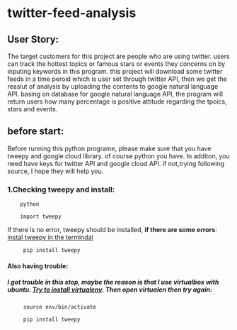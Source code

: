 # twitter-feed-analysis
## User Story:
   The target customers for this project are people who are using twitter. users can track the hottest topics or famous stars  or events they concerns on by inputing keywords in this program. this project will download some twitter feeds in a time peroid which is user set through twitter API, then we get the reaslut of analysis by uploading the contents to google natural language API. basing on database for google natural language API, the program will return users how many percentage is positive attitude regarding the tpoics, stars and events. 

## before start:
   Before running this python programe, please make sure that you have tweepy and google cloud library. of course python you have. In additon, you need have keys for twitter API and google cloud API. if not,trying following source, I hope they will help you.
   
   
 ### 1.Checking tweepy and install: 
  
        python
        
        import tweepy
     
   If there is no error, tweepy should be installed,
          **if there are some errors**: 
             [instal tweepy in the termindal](https://pypi.org/project/tweepy/#history)
                
         pip install tweepy
                
   ####   **Also having trouble**:
   ##### I got trouble in this step, maybe the reason is that I use virtualbox with ubuntu. [Try to install virtualenv](https://cloud.google.com/python/setup). Then open virtualen then try again:
                    
         source env/bin/activate
                    
         pip install tweepy  
       
